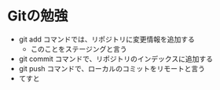 # Gitの勉強
- git add コマンドでは、リポジトリに変更情報を追加する
    - このことをステージングと言う
- git commit コマンドで、リポジトリのインデックスに追加する
- git push コマンドで、ローカルのコミットをリモートと言う
- てすと
